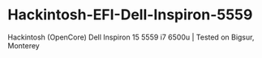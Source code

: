 # Hackintosh-EFI-Dell-Inspiron-5559
Hackintosh (OpenCore) Dell Inspiron 15 5559 i7 6500u | Tested on Bigsur, Monterey
